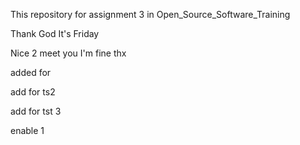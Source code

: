 This repository for assignment 3 in Open_Source_Software_Training

Thank God It's Friday

Nice 2 meet you I'm fine thx

added for 

add for ts2

add for tst 3

enable 1
